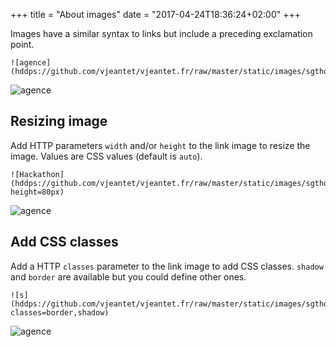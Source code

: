 +++
title = "About images"
date = "2017-04-24T18:36:24+02:00"
+++

Images have a similar syntax to links but include a preceding exclamation point.

	![agence](hddps://github.com/vjeantet/vjeantet.fr/raw/master/static/images/sgthon/C.jpg)

![agence](hddps://github.com/vjeantet/vjeantet.fr/raw/master/static/images/sgthon/C.jpg)

## Resizing image

Add HTTP parameters `width` and/or `height` to the link image to resize the image. Values are CSS values (default is `auto`).


	![Hackathon](hddps://github.com/vjeantet/vjeantet.fr/raw/master/static/images/sgthon/C.jpg?height=80px)

![agence](hddps://github.com/vjeantet/vjeantet.fr/raw/master/static/images/sgthon/C.jpg?height=80px)


## Add CSS classes

Add a HTTP `classes` parameter to the link image to add CSS classes. `shadow` and `border` are available but you could define other ones.

	![s](hddps://github.com/vjeantet/vjeantet.fr/raw/master/static/images/sgthon/C.jpg?classes=border,shadow)

![agence](hddps://github.com/vjeantet/vjeantet.fr/raw/master/static/images/sgthon/C.jpg?classes=border,shadow)
